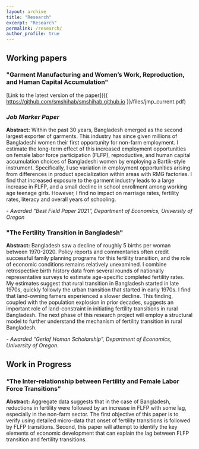 ```yaml
---
layout: archive
title: "Research"
excerpt: "Research"
permalink: /research/
author_profile: true
---
```


## Working papers

### "Garment Manufacturing and Women’s Work, Reproduction, and Human Capital Accumulation"
[Link to the latest version of the paper]({{ https://github.com/smshihab/smshihab.github.io }}/files/jmp_current.pdf)
### *Job Marker Paper*

**Abstract:** Within the past 30 years, Bangladesh emerged as the second largest exporter of garments. This industry has since given millions of Bangladeshi women their first opportunity for non-farm employment. I estimate the long-term effect of this increased employment opportunities on female labor force participation (FLFP), reproductive, and human capital accumulation choices of Bangladeshi women by employing a Bartik-style instrument. Specifically, I use variation in employment opportunities arising from differences in product specialization within areas with RMG factories. I find that increased exposure to the garment industry leads to a large increase in FLFP, and a small decline in school enrollment among working age teenage girls. However, I find no impact on marriage rates, fertility rates, literacy and overall years of schooling.

*- Awarded “Best Field Paper 2021”, Department of Economics, University of Oregon*

### "The Fertility Transition in Bangladesh"

**Abstract:** Bangladesh saw a decline of roughly 5 births per woman between 1970-2020. Policy reports and commentaries often credit successful family planning programs for this fertility transition, and the role of economic conditions remains relatively unexamined. I combine retrospective birth history data from several rounds of nationally representative surveys to estimate age-specific completed fertility rates. My estimates suggest that rural transition in Bangladesh started in late 1970s, quickly followly the urban transition that started in early 1970s. I find that land-owning famers experienced a slower decline. This finding, coupled with the population explosion in prior decades, suggests an important role of land-constraint in initiating fertility transitions in rural Bangladesh. The next phase of this research project will employ a structural model to further understand the mechanism of fertility transition in rural Bangladesh.

*- Awarded “Gerlof Homan Scholarship”, Department of Economics, University of Oregon.*

## Work in Progress

### “The Inter-relationship between Fertility and Female Labor Force Transitions”

**Abstract:** Aggregate data suggests that in the case of Bangladesh, reductions in fertility were followed by an increase in FLFP with some lag, especially in the non-farm sector. The first objective of this paper is to verify using detailed micro-data that onset of fertility transitions is followed by FLFP transitions. Second, this paper will attempt to identify the key elements of economic development that can explain the lag between FLFP transition and fertility transitions.

